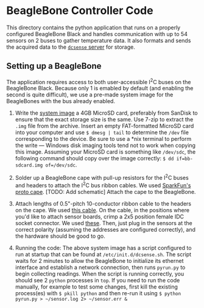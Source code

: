 # BeagleBone Controller Code

This directory contains the python application that runs on a properly configured BeagleBone Black and handles communication with up to 54 sensors on 2 buses to gather temperature data. It also formats and sends the acquired data to the [`dcsense` server](/server-app) for storage.

## Setting up a BeagleBone

The application requires access to both user-accessible I<sup>2</sup>C buses on the BeagleBone Black. Because only 1 is emabled by default (and enabling the second is quite difficult), we use a pre-made system image for the BeagleBones with the bus already enabled.

 1. Write the [system image](https://onedrive.live.com/redir?resid=4DFA027ADF204B4!130687&authkey=!AAyTExoF8xXyH_I&ithint=file%2c7z) a 4GB MicroSD card, preferably from SanDisk to ensure that the exact storage size is the same. Use 7-zip to extract the `.img` file from the archive. Insert an empty FAT-formatted MicroSD card into your computer and use `$ dmesg | tail` to determine the `/dev` file corresponding to the device.  Be sure to use a *nix terminal to perform the write — Windows disk imaging tools tend not to work when copying this image. Assuming your MicroSD card is something like `/dev/sdc`, the following command should copy over the image correctly: `$ dd if=bb-sdcard.img of=/dev/sdc`.
 
 2. Solder up a BeagleBone cape with pull-up resistors for the I<sup>2</sup>C buses and headers to attach the I<sup>2</sup>C bus ribbon cables. We used [SparkFun's proto cape](https://www.sparkfun.com/products/12774). [TODO: Add schematic] Attach the cape to the BeagleBone.
 
 3. Attach lengths of 0.5"-pitch 10-conductor ribbon cable to the headers on the cape. We used [this cable](https://www.digikey.com/product-detail/en/3m/3365%2F10/3M155834-500-ND/3867374). On the cable, in the positions where you'd like to attach sensor boards, crimp a 2x5 position female IDC socket connector. We used [these](https://www.digikey.com/product-detail/en/assmann-wsw-components/AWP%2010-7240-T/AE11198-ND/5244604). Then, just plug in the sensors at the correct polarity (assuming the addresses are configured correctly), and the hardware should be good to go.
 
 4. Running the code: The above system image has a script configured to run at startup that can be found at `/etc/init.d/dcsense.sh`. The script waits for 2 minutes to allow the BeagleBone to initialize its ethernet interface and establish a network connection, then runs `pyrun.py` to begin collecting readings. When the script is running correctly, you should see 2 `python` processes in `top`. If you need to run the code manually, for example to test some changes, first kill the existing process(es) with `$ pkill python` and then re-run it using `$ python pyrun.py > ~/sensor.log 2> ~/sensor.err &`
